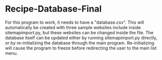 # Recipe-Database-Final

For this program to work, it needs to have a "database.csv". 
This will automatically be created with three sample websites include inside sitemapimport.py, but these websites can be changed inside the file. 
The database itself can be updated either by running sitemapimport.py directly, or by re-initializing the database through the main program.
Re-initializing will cause the program to freeze before redirecting the user to the main list menu.
